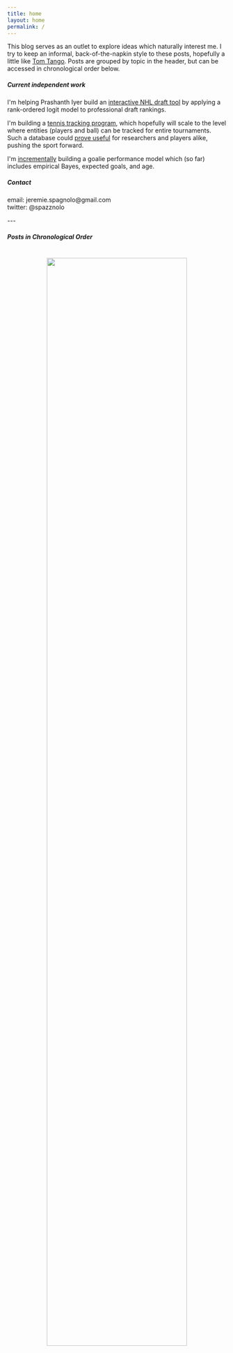 ```yaml
---
title: home
layout: home
permalink: /
---
```

<head>
<!-- Google tag (gtag.js) -->
<script async src="https://www.googletagmanager.com/gtag/js?id=G-DGRHZS5DNM"></script>
<script>
  window.dataLayer = window.dataLayer || [];
  function gtag(){dataLayer.push(arguments);}
  gtag('js', new Date());

  gtag('config', 'G-DGRHZS5DNM');
</script>
</head>
<p>
This blog serves as an outlet to explore ideas which naturally interest me. I try to keep an informal, back-of-the-napkin style to these posts, hopefully a little like <a href = "http://www.tangotiger.com/index.php">Tom Tango</a>. Posts are grouped by topic in the header, but can be accessed in chronological order below.
</p>
<p>
<h5>Current independent work</h5>
I'm helping Prashanth Iyer build an <a href="https://piyer97.shinyapps.io/NHLDraft2023/">interactive NHL draft tool</a> by applying a rank-ordered logit model to professional draft rankings.
</p>
<p>
I'm building a <a href="https://spazznolo.github.io/2023/01/15/tennis-framework.html">tennis tracking program</a>, which hopefully will scale to the level where entities (players and ball) can be tracked for entire tournaments. Such a database could <a href = "https://hdsr.mitpress.mit.edu/pub/uy0zl4i1/release/4">prove useful</a> for researchers and players alike, pushing the sport forward.
</p>
<p>
I'm <a href = "https://spazznolo.github.io/goalies/">incrementally</a> building a goalie performance model which (so far) includes empirical Bayes, expected goals, and age.
</p>
<p>
<h5>Contact</h5>
email: jeremie.spagnolo@gmail.com<br>
twitter: @spazznolo
<p>
---
</p>
<h5>Posts in Chronological Order</h5>
<br>
<div style="text-align: center"> <img src="figs/fifty-four.png" width="80%" length="280"/></div>